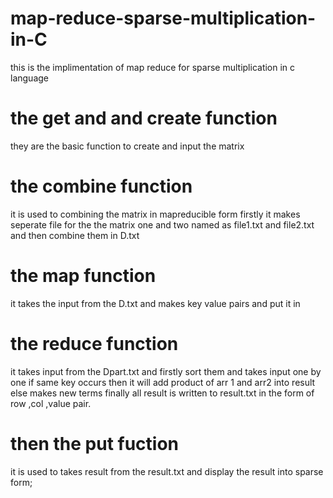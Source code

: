 # map-reduce-sparse-multiplication-in-C
this is the implimentation of map reduce  for sparse multiplication in c language 

# the get and  and create function 
they are the basic function to create and input the matrix 

# the combine function 
it is used to combining the matrix in mapreducible form
firstly it makes seperate file for the the matrix one and two named as file1.txt and file2.txt and then combine them in D.txt

# the map function
it takes the input from the D.txt and makes key value pairs and put it in 



# the reduce function 
it takes input from the Dpart.txt and firstly sort them
and takes input one by one if same key occurs then it will add product of 
arr 1 and arr2 into result else
makes new terms
finally all result is written to result.txt 
in the form of row ,col ,value pair.

# then the put fuction 
it is used to takes result from the result.txt and 
display the result into sparse form;


